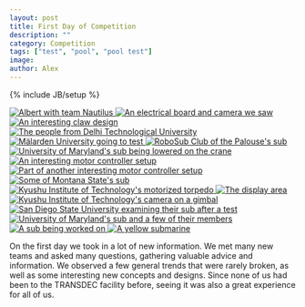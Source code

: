 ```yaml
---
layout: post
title: First Day of Competition
description: ""
category: Competition
tags: ["test", "pool", "pool test"]
image:
author: Alex
---
```

{% include JB/setup %}

<div id="links">
    <a href="{{ BASE_PATH }}/galleries/CompDay1/albert_and_nautilus.jpg" title="Albert with team Nautilus">
        <img src="{{ BASE_PATH }}/galleries/CompDay1/thumbs/albert_and_nautilus.jpg" alt="Albert with team Nautilus">
    </a>
    <a href="{{ BASE_PATH }}/galleries/CompDay1/board_and_camera.jpg" title="An electrical board and camera we saw">
        <img src="{{ BASE_PATH }}/galleries/CompDay1/thumbs/board_and_camera.jpg" alt="An electrical board and camera we saw">
    </a>
    <a href="{{ BASE_PATH }}/galleries/CompDay1/claw.jpg" title="An interesting claw design">
        <img src="{{ BASE_PATH }}/galleries/CompDay1/thumbs/claw.jpg" alt="An interesting claw design">
    </a>
    <a href="{{ BASE_PATH }}/galleries/CompDay1/delhi.jpg" title="The people from Delhi Technological University">
        <img src="{{ BASE_PATH }}/galleries/CompDay1/thumbs/delhi.jpg" alt="The people from Delhi Technological University">
    </a>
    <a href="{{ BASE_PATH }}/galleries/CompDay1/going_to_test.jpg" title="Mälarden University going to test">
        <img src="{{ BASE_PATH }}/galleries/CompDay1/thumbs/going_to_test.jpg" alt="Mälarden University going to test">
    </a>
    <a href="{{ BASE_PATH }}/galleries/CompDay1/i_and_w.jpg" title="Robosub Club of the Palouse's sub">
        <img src="{{ BASE_PATH }}/galleries/CompDay1/thumbs/i_and_w.jpg" alt="RoboSub Club of the Palouse's sub">
    </a>
    <a href="{{ BASE_PATH }}/galleries/CompDay1/lowering.jpg" title="University of Maryland's sub being lowered on the crane">
        <img src="{{ BASE_PATH }}/galleries/CompDay1/thumbs/lowering.jpg" alt="University of Maryland's sub being lowered on the crane">
    </a>
    <a href="{{ BASE_PATH }}/galleries/CompDay1/mc_0.jpg" title="An interesting motor controller setup">
        <img src="{{ BASE_PATH }}/galleries/CompDay1/thumbs/mc_0.jpg" alt="An interesting motor controller setup">
    </a>
    <a href="{{ BASE_PATH }}/galleries/CompDay1/mc_1.jpg" title="Part of another interesting motor controller setup">
        <img src="{{ BASE_PATH }}/galleries/CompDay1/thumbs/mc_1.jpg" alt="Part of another interesting motor controller setup">
    </a>
    <a href="{{ BASE_PATH }}/galleries/CompDay1/montana_state_electrical.jpg" title="Some of Montana State's sub">
        <img src="{{ BASE_PATH }}/galleries/CompDay1/thumbs/montana_state_electrical.jpg" alt="Some of Montana State's sub">
    </a>
    <a href="{{ BASE_PATH }}/galleries/CompDay1/motorized_torpedo.jpg" title="Kyushu Institute of Technology's motorized torpedo">
        <img src="{{ BASE_PATH }}/galleries/CompDay1/thumbs/motorized_torpedo.jpg" alt="Kyushu Institute of Technology's motorized torpedo">
    </a>
    <a href="{{ BASE_PATH }}/galleries/CompDay1/official_tent.jpg" title="The display area">
        <img src="{{ BASE_PATH }}/galleries/CompDay1/thumbs/official_tent.jpg" alt="The display area">
    </a>
    <a href="{{ BASE_PATH }}/galleries/CompDay1/rotating_camera.jpg" title="Kyushu Institute of Technology's camera on a gimbal">
        <img src="{{ BASE_PATH }}/galleries/CompDay1/thumbs/albert_and_nautilus.jpg" alt="Kyushu Institute of Technology's camera on a gimbal">
    </a>
    <a href="{{ BASE_PATH }}/galleries/CompDay1/sdsu_test.jpg" title="San Diego State University examining their sub after a test">
        <img src="{{ BASE_PATH }}/galleries/CompDay1/thumbs/albert_and_nautilus.jpg" alt="San Diego State University examining their sub after a test">
    </a>
    <a href="{{ BASE_PATH }}/galleries/CompDay1/talking_with_maryland.jpg" title="University of Maryland's sub and a few of their members">
        <img src="{{ BASE_PATH }}/galleries/CompDay1/thumbs/talking_with_maryland.jpg" alt="University of Maryland's sub and a few of their members">
    </a>
    <a href="{{ BASE_PATH }}/galleries/CompDay1/working.jpg" title="A sub being worked on">
        <img src="{{ BASE_PATH }}/galleries/CompDay1/thumbs/working.jpg" alt="A sub being worked on">
    </a>
    <a href="{{ BASE_PATH }}/galleries/CompDay1/yellow_submarine.jpg" title="A yellow submarine">
        <img src="{{ BASE_PATH }}/galleries/CompDay1/thumbs/yellow_submarine.jpg" alt="A yellow submarine">
    </a>
</div>

On the first day we took in a lot of new information. We met many new teams and asked many questions, gathering valuable advice and information. We observed a few general trends that were rarely broken, as well as some interesting new concepts and designs. Since none of us had been to the TRANSDEC facility before, seeing it was also a great experience for all of us.  
